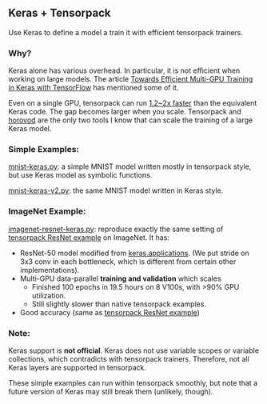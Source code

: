 
## Keras + Tensorpack

Use Keras to define a model a train it with efficient tensorpack trainers.

### Why?
Keras alone has various overhead. In particular, it is not efficient when working on large models.
The article [Towards Efficient Multi-GPU Training in Keras with TensorFlow](https://medium.com/rossum/towards-efficient-multi-gpu-training-in-keras-with-tensorflow-8a0091074fb2)
has mentioned some of it.

Even on a single GPU, tensorpack can run [1.2~2x faster](https://github.com/tensorpack/benchmarks/tree/master/other-wrappers)
than the equivalent Keras code. The gap becomes larger when you scale.
Tensorpack and [horovod](https://github.com/uber/horovod/blob/master/examples/keras_imagenet_resnet50.py)
are the only two tools I know that can scale the training of a large Keras model.

### Simple Examples:

[mnist-keras.py](mnist-keras.py): a simple MNIST model written mostly in tensorpack style, but use Keras model as symbolic functions.

[mnist-keras-v2.py](mnist-keras-v2.py): the same MNIST model written in Keras style.

### ImageNet Example:

[imagenet-resnet-keras.py](imagenet-resnet-keras.py):
reproduce exactly the same setting of [tensorpack ResNet example](../ResNet) on ImageNet.
It has:

+ ResNet-50 model modified from [keras.applications](https://github.com/tensorflow/tensorflow/blob/master/tensorflow/python/keras/_impl/keras/applications/resnet50.py).
	(We put stride on 3x3 conv in each bottleneck, which is different from certain other implementations).
+ Multi-GPU data-parallel __training and validation__ which scales
	+ Finished 100 epochs in 19.5 hours on 8 V100s, with >90% GPU utilization.
	+ Still slightly slower than native tensorpack examples.
+ Good accuracy (same as [tensorpack ResNet example](../ResNet))

### Note:

Keras support is __not official__. Keras does not use variable scopes or variable
collections, which contradicts with tensorpack trainers.
Therefore, not all Keras layers are supported in tensorpack.

These simple examples can run within tensorpack smoothly, but note that a future version
of Keras may still break them (unlikely, though).
